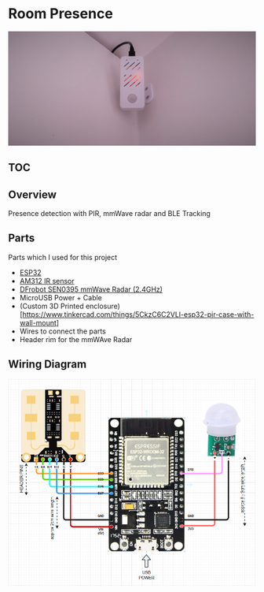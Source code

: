 # Room Presence

![](sensor-installed.jpg)

## TOC


## Overview
Presence detection with PIR, mmWave radar and BLE Tracking

## Parts
Parts which I used for this project
* [ESP32](https://www.amazon.de/-/en/gp/product/B08CCYWZN3/ref=sw_img_1?smid=A1RRESHOTNJOS4&psc=1)
* [AM312 IR sensor](https://www.amazon.de/-/en/gp/product/B08LBDYPYD/ref=ppx_od_dt_b_asin_title_s00?ie=UTF8&psc=1)
* [DFrobot SEN0395 mmWave Radar (2.4GHz)](https://www.dfrobot.com/product-2282.html)
* MicroUSB Power + Cable
* (Custom 3D Printed enclosure)[https://www.tinkercad.com/things/5CkzC6C2VLl-esp32-pir-case-with-wall-mount]
* Wires to connect the parts
* Header rim for the mmWAve Radar

## Wiring Diagram

![](diagram.png)
